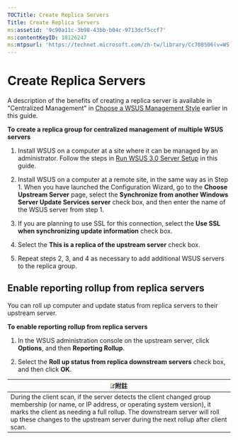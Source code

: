 ```yaml
---
TOCTitle: Create Replica Servers
Title: Create Replica Servers
ms:assetid: '9c90a11c-3b98-43bb-b04c-9713dcf5ccf7'
ms:contentKeyID: 18126247
ms:mtpsurl: 'https://technet.microsoft.com/zh-tw/library/Cc708506(v=WS.10)'
---
```


Create Replica Servers
======================

A description of the benefits of creating a replica server is available in "Centralized Management" in [Choose a WSUS Management Style](https://technet.microsoft.com/98d5664a-2f6b-4ccf-b440-b71b7d5dec3e) earlier in this guide.

**To create a replica group for centralized management of multiple WSUS servers**
1.  Install WSUS on a computer at a site where it can be managed by an administrator. Follow the steps in [Run WSUS 3.0 Server Setup](https://technet.microsoft.com/0562aa65-72ce-4d86-b1cb-dbee34c51de3) in this guide.

2.  Install WSUS on a computer at a remote site, in the same way as in Step 1. When you have launched the Configuration Wizard, go to the **Choose Upstream Server** page, select the **Synchronize from another Windows Server Update Services server** check box, and then enter the name of the WSUS server from step 1.

3.  If you are planning to use SSL for this connection, select the **Use SSL when synchronizing update information** check box.

4.  Select the **This is a replica of the upstream server** check box.

5.  Repeat steps 2, 3, and 4 as necessary to add additional WSUS servers to the replica group.

Enable reporting rollup from replica servers
--------------------------------------------

You can roll up computer and update status from replica servers to their upstream server.

**To enable reporting rollup from replica servers**
1.  In the WSUS administration console on the upstream server, click **Options**, and then **Reporting Rollup**.

2.  Select the **Roll up status from replica downstream servers** check box, and then click **OK**.

| ![](images/Cc708506.note(WS.10).gif)附註                                                                                                                                                                                                                                    |
|----------------------------------------------------------------------------------------------------------------------------------------------------------------------------------------------------------------------------------------------------------------------------------------------------------|
| During the client scan, if the server detects the client changed group membership (or name, or IP address, or operating system version), it marks the client as needing a full rollup. The downstream server will roll up these changes to the upstream server during the next rollup after client scan. |
